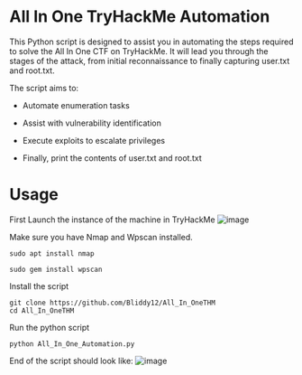 # All In One TryHackMe Automation
This Python script is designed to assist you in automating the steps required to solve the All In One CTF on TryHackMe. It will lead you through the stages of the attack, from initial reconnaissance to finally capturing user.txt and root.txt.

The script aims to:

- Automate enumeration tasks

- Assist with vulnerability identification

- Execute exploits to escalate privileges

- Finally, print the contents of user.txt and root.txt


# Usage

First Launch the instance of the machine in TryHackMe
![image](https://github.com/user-attachments/assets/72af56f9-776f-4dfc-9ba6-0638e8ee2a77)

Make sure you have Nmap and Wpscan installed.
```
sudo apt install nmap
```
```
sudo gem install wpscan
```

Install the script
```
git clone https://github.com/Bliddy12/All_In_OneTHM
cd All_In_OneTHM
```
Run the python script
```
python All_In_One_Automation.py
```

End of the script should look like:
![image](https://github.com/user-attachments/assets/45414aa2-c29b-4a40-b2eb-6d78329d0e76)

